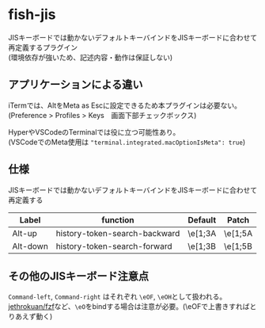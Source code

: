# fish-jis
JISキーボードでは動かないデフォルトキーバインドをJISキーボードに合わせて再定義するプラグイン  
(環境依存が強いため、記述内容・動作は保証しない)

## アプリケーションによる違い

iTermでは、AltをMeta as Escに設定できるため本プラグインは必要ない。  
(Preference > Profiles > Keys　画面下部チェックボックス)


HyperやVSCodeのTerminalでは役に立つ可能性あり。  
(VSCodeでのMeta使用は `"terminal.integrated.macOptionIsMeta": true`)

## 仕様

JISキーボードでは動かないデフォルトキーバインドをJISキーボードに合わせて再定義する

| Label    | function                      | Default   | Patch     |
| -------- | ----------------------------- | --------- | --------- |
| Alt-up   | history-token-search-backward | \e\[1\;3A | \e\[1\;5A |
| Alt-down | history-token-search-forward  | \e\[1\;3B | \e\[1\;5B |

## その他のJISキーボード注意点

`Command-left`, `Command-right`  はそれぞれ `\eOF`, `\eOH`として扱われる。  
[jethrokuan/fzf](https://github.com/jethrokuan/fzf)など、`\eO`をbindする場合は注意が必要。(\eOFで上書きすればとりあえず動く)
